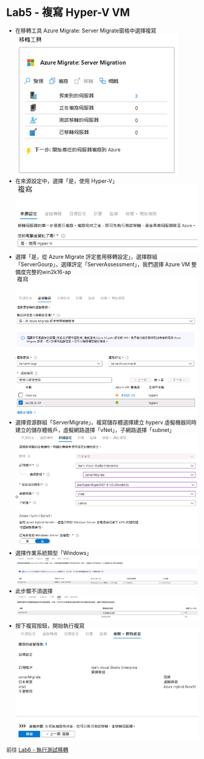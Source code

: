 # Lab5 - 複寫 Hyper-V VM
- 在移轉工具 Azure Migrate: Server Migrate窗格中選擇複寫<br>
![GITHUB](https://github.com/BrianHsing/Azure-Migrate/blob/master/hyper-v/image/replicationClick.PNG "replicationClick")<br>
- 在來源設定中，選擇「是，使用 Hyper-V」<br>
![GITHUB](https://github.com/BrianHsing/Azure-Migrate/blob/master/hyper-v/image/replicationSetting1.PNG "replicationSetting1")<br>
- 選擇「是，從 Azure Migrate 評定套用移轉設定」，選擇群組「ServerGourp」，選擇評定「ServerAssessment」，我們選擇 Azure VM 整備度完整的win2k16-ap<br>
![GITHUB](https://github.com/BrianHsing/Azure-Migrate/blob/master/hyper-v/image/replicationSetting2.PNG "replicationSetting2")<br>
- 選擇資源群組「ServerMigrate」，複寫儲存體選擇建立 hyperv 虛擬機器同時建立的儲存體帳戶，虛擬網路選擇「vNet」，子網路選擇「subnet」<br>
![GITHUB](https://github.com/BrianHsing/Azure-Migrate/blob/master/hyper-v/image/replicationSetting3.PNG "replicationSetting3")<br>
- 選擇作業系統類型「Windows」<br>
![GITHUB](https://github.com/BrianHsing/Azure-Migrate/blob/master/hyper-v/image/replicationSetting4.PNG "replicationSetting4")<br>
- 此步驟不須選擇<br>
![GITHUB](https://github.com/BrianHsing/Azure-Migrate/blob/master/hyper-v/image/replicationSetting5.PNG "replicationSetting5")<br>
- 按下複寫按鈕，開始執行複寫<br>
![GITHUB](https://github.com/BrianHsing/Azure-Migrate/blob/master/hyper-v/image/replicationSetting6.PNG "replicationSetting6")<br>

前往 [Lab6 - 執行測試移轉](https://github.com/BrianHsing/Azure-Migrate/blob/master/hyper-v/Lab6.md)<br>